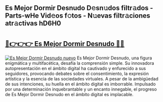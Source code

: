 ## Es Mejor Dormir Desnudo D𝚎sn𝚞dos filtr𝚊dos - Parts-wHe Vid𝚎os f𝚘tos - N𝚞evas filtr𝚊ciones atr𝚊ctivas hD6H0

# <h2><a href="http://mbcn6c.tromn.icu/?c=Es+Mejor+Dormir+Desnudo">🔗👉👉👉 Es Mejor Dormir Desnudo 🔗🔗</a></h2>

[![Es Mejor Dormir Desnudo nuevo](https://i.imgur.com/pEAQMta.gif)](http://mbcn6c.tromn.icu/?c=Es+Mejor+Dormir+Desnudo)
Es Mejor Dormir Desnudo, una figura enigmática y multifacética, desafía la comprensión simple. Su innovadora autopresentación en el ámbito digital ha cautivado y enfurecido a sus seguidores, provocando debates sobre el consentimiento, la expresión artística y la esencia de las sociedades virtuales. A pesar de la ambigüedad de sus intenciones, su huella en el ámbito digital es imborrable. Impulsado por una determinación inquebrantable y un encanto innegable, el progreso de Es Mejor Dormir Desnudo en el ámbito digital es implacable.
